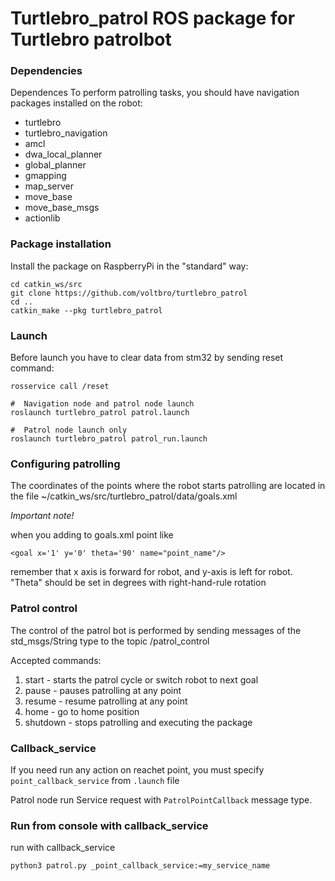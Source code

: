 # Turtlebro_patrol ROS package for Turtlebro patrolbot

### Dependencies
Dependences
To perform patrolling tasks, you should have navigation packages installed on the robot:

* turtlebro
* turtlebro_navigation
* amcl
* dwa_local_planner
* global_planner
* gmapping
* map_server
* move_base
* move_base_msgs
* actionlib


### Package installation
Install the package on RaspberryPi in the "standard" way:

```
cd catkin_ws/src
git clone https://github.com/voltbro/turtlebro_patrol
cd ..
catkin_make --pkg turtlebro_patrol
```

### Launch

Before launch you have to clear data from stm32 by sending reset command:
```
rosservice call /reset
```


```
#  Navigation node and patrol node launch
roslaunch turtlebro_patrol patrol.launch

#  Patrol node launch only
roslaunch turtlebro_patrol patrol_run.launch
```

### Configuring patrolling
The coordinates of the points where the robot starts patrolling are located in the file
~/catkin_ws/src/turtlebro_patrol/data/goals.xml


_Important note!_ 

when you adding to goals.xml point like
```
<goal x='1' y='0' theta='90' name="point_name"/>
```
remember that x axis is forward for robot, and y-axis is left for robot. 
"Theta" should be set in degrees with right-hand-rule rotation

### Patrol control
The control of the patrol bot is performed by sending messages of the std_msgs/String type to the topic /patrol_control

Accepted commands:
1. start - starts the patrol cycle or switch robot to next goal
2. pause - pauses patrolling at any point
3. resume - resume patrolling at any point
4. home - go to home position
5. shutdown - stops patrolling and executing the package


### Callback_service

If you need run any action on reachet point, you must specify ```point_callback_service``` from ```.launch``` file

Patrol node run Service request with ```PatrolPointCallback``` message type.



### Run from console with callback_service

run with callback_service 
```
python3 patrol.py _point_callback_service:=my_service_name
```
